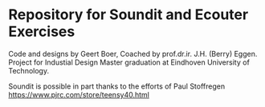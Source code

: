 # Repository for Soundit and Ecouter Exercises
 
Code and designs by Geert Boer, Coached by prof.dr.ir. J.H. (Berry) Eggen.
Project for Industial Design Master graduation at Eindhoven University of Technology. 


Soundit is possible in part thanks to the efforts of Paul Stoffregen https://www.pjrc.com/store/teensy40.html
